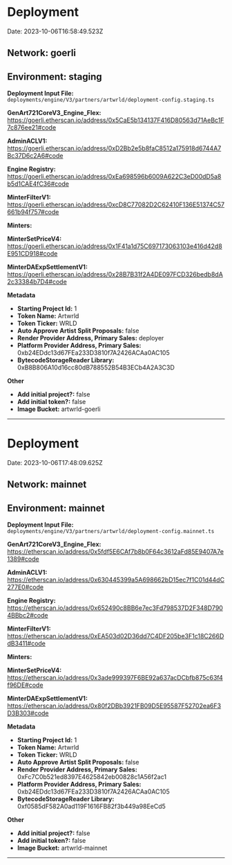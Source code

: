 
# Deployment

Date: 2023-10-06T16:58:49.523Z

## **Network:** goerli

## **Environment:** staging

**Deployment Input File:** `deployments/engine/V3/partners/artwrld/deployment-config.staging.ts`

**GenArt721CoreV3_Engine_Flex:** https://goerli.etherscan.io/address/0x5CaE5b134137F416D80563d71AeBc1F7c876ee21#code

**AdminACLV1:** https://goerli.etherscan.io/address/0xD2Bb2e5b8faC8512a175918d6744A7Bc37D6c2A6#code

**Engine Registry:** https://goerli.etherscan.io/address/0xEa698596b6009A622C3eD00dD5a8b5d1CAE4fC36#code

**MinterFilterV1:** https://goerli.etherscan.io/address/0xcD8C77082D2C62410F136E51374C57661b94f757#code

**Minters:**

**MinterSetPriceV4:** https://goerli.etherscan.io/address/0x1F41a1d75C697173063103e416d42d8E951CD918#code

**MinterDAExpSettlementV1:** https://goerli.etherscan.io/address/0x28B7B31f2A4DE097FCD326bedb8dA2c33384b7D4#code



**Metadata**

- **Starting Project Id:** 1
- **Token Name:** Artwrld
- **Token Ticker:** WRLD
- **Auto Approve Artist Split Proposals:** false
- **Render Provider Address, Primary Sales:** deployer
- **Platform Provider Address, Primary Sales:** 0xb24EDdc13d67FEa233D3810f7A2426ACAa0AC105
- **BytecodeStorageReader Library:** 0xB8B806A10d16cc80dB788552B54B3ECb4A2A3C3D

**Other**

- **Add initial project?:** false
- **Add initial token?:** false
- **Image Bucket:** artwrld-goerli

---


# Deployment

Date: 2023-10-06T17:48:09.625Z

## **Network:** mainnet

## **Environment:** mainnet

**Deployment Input File:** `deployments/engine/V3/partners/artwrld/deployment-config.mainnet.ts`

**GenArt721CoreV3_Engine_Flex:** https://etherscan.io/address/0x5fdf5E6CAf7b8b0F64c3612aFd85E9407A7e1389#code

**AdminACLV1:** https://etherscan.io/address/0x630445399a5A698662bD15ec7f1C01d44dC277E0#code

**Engine Registry:** https://etherscan.io/address/0x652490c8BB6e7ec3Fd798537D2F348D7904BBbc2#code

**MinterFilterV1:** https://etherscan.io/address/0xEA503d02D36dd7C4DF205be3F1c18C266DdB3411#code

**Minters:**

**MinterSetPriceV4:** https://etherscan.io/address/0x3ade999397F6BE92a637acDCbfb875c63f4f96DE#code

**MinterDAExpSettlementV1:** https://etherscan.io/address/0x80f2DBb3921FB09D5E95587F52702ea6F3D3B303#code



**Metadata**

- **Starting Project Id:** 1
- **Token Name:** Artwrld
- **Token Ticker:** WRLD
- **Auto Approve Artist Split Proposals:** false
- **Render Provider Address, Primary Sales:** 0xFc7C0b521ed8397E4625842eb00828c1A56f2ac1
- **Platform Provider Address, Primary Sales:** 0xb24EDdc13d67FEa233D3810f7A2426ACAa0AC105
- **BytecodeStorageReader Library:** 0xf0585dF582A0ad119F1616FB82f3b449a98EeCd5

**Other**

- **Add initial project?:** false
- **Add initial token?:** false
- **Image Bucket:** artwrld-mainnet

---

